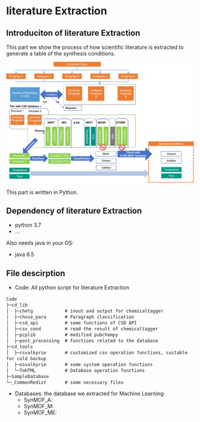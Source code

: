 
# literature Extraction
## Introduciton of literature Extraction
This part we show the process of how scientific literature is extracted to generate 
a table of the synthesis conditions. 

![MOF Literature Extraction](https://github.com/Tsotsalas-Group/MOF_Literature_Extraction/blob/main/Literature%20Extraction/Extraction%20Process.png)

This part is written in Python.

## Dependency of literature Extraction
* python 3.7
* ...
  
Also needs java in your OS:
* java 6.5


## File descirption
* Code: All python script for literature Extraction
```
Code
├─cd_lib
│  ├─chetg            # inout and output for chemicaltagger
│  ├─chose_para       # Paragraph classification
│  ├─csd_api          # some functions of CSD API
│  ├─csv_cond         # read the result of chemicaltagger
│  ├─pcplib           # modified pubchempy
│  ├─post_processing  # functions related to the database
├─cd_tools
│  ├─csvalkyrie       # customized csv operation functions, suitable for cold backup
│  ├─osvalkyrie       # some system operation functions
│  └─ToHTML           # Database operation functions
├─SampleDatabase      
└─_CommonRedist       # some necessary files
```
    
* Databases: the database we extracted for Machine Learning:
  * SynMOF_A:
  * SynMOF_M:
  * SynMOF_ME:


